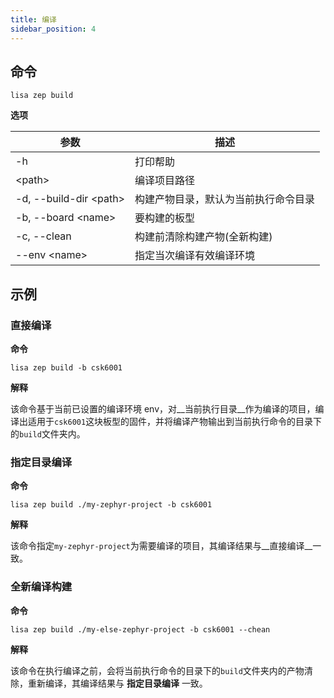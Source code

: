 ```yaml
---
title: 编译
sidebar_position: 4
---
```


## 命令

```shell
lisa zep build
```

__选项__

|  参数   | 描述  |
|  ----   | ----  |
| -h | 打印帮助 |
|  <path\>   | 编译项目路径 |
| -d, --build-dir <path\>  | 构建产物目录，默认为当前执行命令目录 |
| -b, --board <name\> | 要构建的板型 |
| -c, --clean | 构建前清除构建产物(全新构建) |
| --env <name\> | 指定当次编译有效编译环境 |

## 示例

### 直接编译

__命令__

```shell
lisa zep build -b csk6001
```

__解释__

该命令基于当前已设置的编译环境 env，对__当前执行目录__作为编译的项目，编译出适用于`csk6001`这块板型的固件，并将编译产物输出到当前执行命令的目录下的`build`文件夹内。

### 指定目录编译

__命令__

```shell
lisa zep build ./my-zephyr-project -b csk6001
```

__解释__

该命令指定`my-zephyr-project`为需要编译的项目，其编译结果与__直接编译__一致。

### 全新编译构建

__命令__

```shell
lisa zep build ./my-else-zephyr-project -b csk6001 --chean 
```
__解释__

该命令在执行编译之前，会将当前执行命令的目录下的`build`文件夹内的产物清除，重新编译，其编译结果与 __指定目录编译__ 一致。
